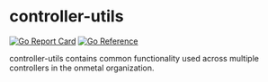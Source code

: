 # controller-utils

[![Go Report Card](https://goreportcard.com/badge/github.com/onmetal/controller-utils)](https://goreportcard.com/report/github.com/onmetal/controller-utils)
[![Go Reference](https://pkg.go.dev/badge/github.com/onmetal/controller-utils.svg)](https://pkg.go.dev/github.com/onmetal/controller-utils)

controller-utils contains common functionality used across multiple controllers in the onmetal organization.


